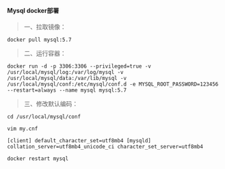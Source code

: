 #### Mysql docker部署
> 一、拉取镜像：

``docker pull mysql:5.7``
 
> 二、运行容器：

``docker run -d -p 3306:3306 --privileged=true -v /usr/local/mysql/log:/var/log/mysql -v /usr/local/mysql/data:/var/lib/mysql -v /usr/local/mysql/conf:/etc/mysql/conf.d -e MYSQL_ROOT_PASSWORD=123456 --restart=always --name mysql mysql:5.7``

> 三、修改默认编码：

``cd /usr/local/mysql/conf``

``vim my.cnf``

``
[client]
default_character_set=utf8mb4
[mysqld]
collation_server=utf8mb4_unicode_ci
character_set_server=utf8mb4
``

``docker restart mysql``